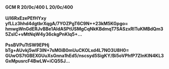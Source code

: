 #### GCM R 20/0c/400 L 20/0c/400
**U/l6RxEzePEfHYxy**<br/>**yfLLz3hhd4dgtbrXqgA/7YOZPgT6C9N++23kM5KGpgo=**<br/>**hmwgWnGdERJvBBe1AldASPtUSMgCqNkKBdmqT7SASzxRITuKMBdQm35ZslC+vMtNqW4y36ckgPnKlq5+...**<br/><br/>
**PssBVPuTtSW9EPHj**<br/>**bTg+AUvkj5wIF3lN+7sM0iB0mUuCKOLxd4L7NO3U8H0=**<br/>**GUwOS7tGBEXGUuXsGnna1hEd5/nscsyd5SigKY/Bi5oVPhfP7ZInKIN4KL3GxMpusrcF4BwLW+iCQ5SJ...**